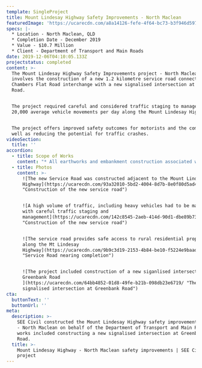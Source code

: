 ```yaml
---
template: SingleProject
title: Mount Lindesay Highway Safety Improvements - North Maclean
featuredImage: 'https://ucarecdn.com/a8a14126-fefe-4f64-bc73-b3f946d59727/'
specs: |-
  * Location - North Maclean, QLD
  * Completion Date - December 2019 
  * Value - $10.7 Million
  * Client - Department of Transport and Main Roads
date: 2019-12-06T04:10:05.133Z
projectstatus: completed
content: >-
  The Mount Lindesay Highway Safety Improvements project - North Maclean
  involves the construction of a new 1.2 kilometre service road connecting the
  Chambers Flat Road interchange with a new signalised intersection at Greenbank
  Road. 


  The project required careful and considered traffic staging to manage the
  20,000 average vehicle movements per day along the Mount Lindesay Highway. 


  The project offers improved safety outcomes for motorists and the community as
  well as reducing the potential for traffic crashes.
videoSection:
  title: ''
accordion:
  - title: Scope of Works
    content: "* All earthworks and embankment construction associated with the service road. \r\n* Installation of large culvert structures beneath the Mount Lindesay Highway including staged construction and traffic movements to accommodate these. \r\n* Installation of service and drainage infrastructure. \r\n* Construction of all pavement surfaces including concrete, asphalt and seal finishes.  \r\n* Installation of masts and lights for a new signalised intersection at Greenbank Road.\r\n* Construction of new private property accesses to the boundary of several rural residential and business/industrial properties. \r\n* Nightworks on the Mount Lindesay Highway including the implementation of traffic control and installation of traffic barriers. \r\n* Complex traffic staging and temporary traffic arrangements designed and implemented to TMR’s MUTCD and the relevant AustRoads standards. \r\n* Significant community consultation with affected properties and businesses."
  - title: Photos
    content: >-
      ![The new Service Road was constructed adjacent to the Mount Lindesay
      Highway](https://ucarecdn.com/93a32010-5bd2-4004-8d7b-8e0f80d5ad4e/
      "Construction of the new service road")


      ![A high volume of traffic, including heavy vehicles had to be managed
      with careful traffic staging and
      management](https://ucarecdn.com/142c8545-2aeb-414d-90d1-dbe89b733c3a/
      "Construction of the new service road")


      ![The service road provides safe access to rural residential properties
      along the Mt Lindesay
      Highway](https://ucarecdn.com/9b9c3d19-2153-4b84-be10-f5224e9baad8/
      "Service Road nearing completion")


      ![The project included construction of a new siganlised intersection at
      Greenbank Road
      ](https://ucarecdn.com/64bb4852-01d8-49fe-b21b-098db23e6719/ "The new
      signalised intersection at Greenbank Road")
cta:
  buttonText: ''
  buttonUrl: ''
meta:
  description: >-
    SEE Civil constructed the Mount Lindesay Highway safety improvements project
    - North Maclean on behalf of the Department of Transport and Main Roads. The
    works included constructing a new signalised intersection at Greenbank
    Road. 
  title: >-
    Mount Lindesay Highway - North Maclean safety improvements | SEE Civil
    project
---
```


